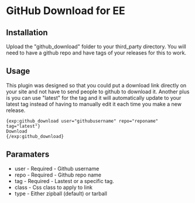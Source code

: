 # GitHub Download for EE

## Installation

Upload the "github_download" folder to your third_party directory. You will need to have a github repo and have tags of your releases for this to work. 

## Usage

This plugin was designed so that you could put a download link directly on your site and not have to send people to github to download it. Another plus is you can use "latest" for the tag and it will automatically update to your latest tag instead of having to manually edit it each time you make a new release. 

	{exp:github_download user="githubusername" repo="reponame" tag="latest"}
	Download
	{/exp:github_download}
	
## Paramaters

  * user - Required - Github username
  * repo - Required - Github repo name
  * tag - Required - Lastest or a specific tag. 
  * class - Css class to apply to link
  * type - Either zipball (default) or tarball